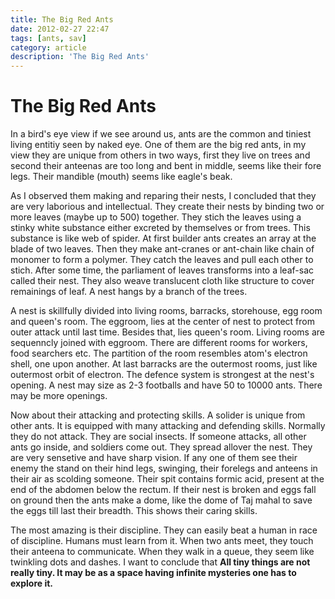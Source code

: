 ```yaml
---
title: The Big Red Ants
date: 2012-02-27 22:47
tags: [ants, sav] 
category: article
description: 'The Big Red Ants'
---
```


# The Big Red Ants

In a bird's eye view if we see around us, ants are the common and
tiniest living entitiy seen by naked eye. One of them are the big red
ants, in my view they are unique from others in two ways, first they
live on trees and second their anteenas are too long and bent in middle,
seems like their fore legs. Their mandible (mouth) seems like eagle's
beak.

As I observed them making and reparing their nests, I concluded that
they are very laborious and intellectual. They create their nests by
binding two or more leaves (maybe up to 500) together. They stich the
leaves using a stinky white substance either excreted by themselves or
from trees. This substance is like web of spider. At first builder ants
creates an array at the blade of two leaves. Then they make ant-cranes
or ant-chain like chain of monomer to form a polymer. They catch the
leaves and pull each other to stich. After some time, the parliament of
leaves transforms into a leaf-sac called their nest. They also weave
translucent cloth like structure to cover remainings of leaf. A nest
hangs by a branch of the trees.

A nest is skillfully divided into living rooms, barracks, storehouse,
egg room and queen's room. The eggroom, lies at the center of nest to
protect from outer attack until last time. Besides that, lies queen's
room. Living rooms are sequenncly joined with eggroom. There are
different rooms for workers, food searchers etc. The partition of the
room resembles atom's electron shell, one upon another. At last barracks
are the outermost rooms, just like outermost orbit of electron. The
defence system is strongest at the nest's opening. A nest may size as
2-3 footballs and have 50 to 10000 ants. There may be more openings.

Now about their attacking and protecting skills. A solider is unique
from other ants. It is equipped with many attacking and defending
skills. Normally they do not attack. They are social insects. If someone
attacks, all other ants go inside, and soldiers come out. They spread
allover the nest. They are very sensetive and have sharp vision. If any
one of them see their enemy the stand on their hind legs, swinging,
their forelegs and anteens in their air as scolding someone. Their spit
contains formic acid, present at the end of the abdomen below the
rectum. If their nest is broken and eggs fall on ground then the ants
make a dome, like the dome of Taj mahal to save the eggs till last their
breadth. This shows their caring skills.

The most amazing is their discipline. They can easily beat a human in
race of discipline. Humans must learn from it. When two ants meet, they
touch their anteena to communicate. When they walk in a queue, they seem
like twinkling dots and dashes. I want to conclude that **All tiny
things are not really tiny. It may be as a space having infinite
mysteries one has to explore it.**
